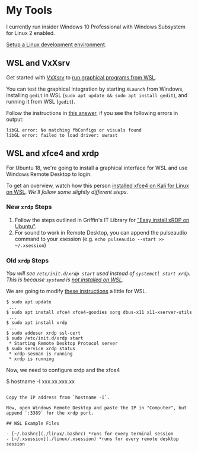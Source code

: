 # My Tools

I currently run insider Windows 10 Professional with Windows Subsystem for Linux 2 enabled.

[Setup a Linux development environment](https://nickjanetakis.com/blog/a-linux-dev-environment-on-windows-with-wsl-2-docker-desktop-and-more).

## WSL and VxXsrv

Get started with [VxXsrv](https://sourceforge.net/p/vcxsrv/wiki/VcXsrv%20%26%20Win10/) to [run graphical programs from WSL](https://sourceforge.net/p/vcxsrv/wiki/VcXsrv%20%26%20Win10/).

You can test the graphical integration by starting `XLaunch` from Windows, installing `gedit` in WSL (`sudo apt update && sudo apt install gedit`), and running it from WSL (`gedit`).

Follow the instructions in [this answer](https://askubuntu.com/a/1127013/1101219), if you see the following errors in output:

```
libGL error: No matching fbConfigs or visuals found
libGL error: failed to load driver: swrast
```

## WSL and xfce4 and xrdp

For Ubuntu 18, we're going to install a graphical interface for WSL and use Windows Remote Desktop to login.

To get an overview, watch how this person [installed xfce4 on Kali for Linux on WSL](https://www.youtube.com/watch?v=dAoIEoszHa0). _We'll follow some slightly different steps._

### New `xrdp` Steps

1. Follow the steps outlined in Griffin's IT Library for ["Easy install xRDP on Ubuntu"](https://c-nergy.be/blog/?p=14888).
2. For sound to work in Remote Desktop, you can append the pulseaudio command to your xsession (e.g. `echo pulseaudio --start >> ~/.xsession`)

### Old `xrdp` Steps

_You will see `/etc/init.d/xrdp start` used instead of `systemctl start xrdp`. This is because `systemd` is [not installed on WSL](https://github.com/MicrosoftDocs/WSL/issues/457#issuecomment-511495846)._

We are going to modify [these instructions](https://linuxize.com/post/how-to-install-xrdp-on-ubuntu-18-04/) a little for WSL.

```
$ sudo apt update
 ...
$ sudo apt install xfce4 xfce4-goodies xorg dbus-x11 x11-xserver-utils
 ...
$ sudo apt install xrdp
 ...
$ sudo adduser xrdp ssl-cert
$ sudo /etc/init.d/xrdp start
 * Starting Remote Desktop Protocol server
$ sudo service xrdp status
 * xrdp-sesman is running
 * xrdp is running
```

Now, we need to configure xrdp and the xfce4

$ hostname -I
 xxx.xx.xxx.xx
```

Copy the IP address from `hostname -I`.

Now, open Windows Remote Desktop and paste the IP in "Computer", but append `:3389` for the xrdp port.

## WSL Example Files

- [~/.bashrc](./linux/.bashrc) *runs for every terminal session
- [~/.xsession](./linux/.xsession) *runs for every remote desktop session
